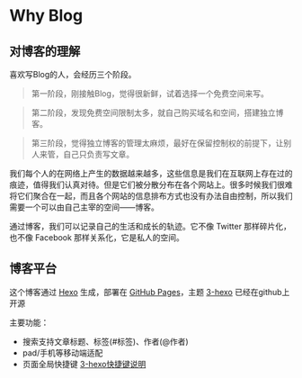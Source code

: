 # Why Blog

## 对博客的理解

喜欢写Blog的人，会经历三个阶段。

> 第一阶段，刚接触Blog，觉得很新鲜，试着选择一个免费空间来写。

> 第二阶段，发现免费空间限制太多，就自己购买域名和空间，搭建独立博客。

> 第三阶段，觉得独立博客的管理太麻烦，最好在保留控制权的前提下，让别人来管，自己只负责写文章。

我们每个人的在网络上产生的数据越来越多，这些信息是我们在互联网上存在过的痕迹，值得我们认真对待。但是它们被分散分布在各个网站上。很多时候我们很难将它们聚合在一起，而且各个网站的信息排布方式也没有办法自由控制，所以我们需要一个可以由自己主宰的空间——博客。

通过博客，我们可以记录自己的生活和成长的轨迹。它不像 Twitter 那样碎片化，也不像 Facebook 那样关系化，它是私人的空间。

## 博客平台

这个博客通过 [Hexo](https://hexo.io/) 生成，部署在 [GitHub Pages](https://pages.github.com/)，主题 [3-hexo](https://github.com/yelog/hexo-theme-3-hexo) 已经在github上开源

主要功能：

* 搜索支持文章标题、标签(#标签)、作者(@作者)
* pad/手机等移动端适配
* 页面全局快捷键 <a href='http://yelog.org/2017/03/24/3-hexo-shortcuts/'>3-hexo快捷键说明</a>


